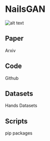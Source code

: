 # NailsGAN
![alt text](samples/663000_reference.jpg "Title")

## Paper
Arxiv

## Code
Github

## Datasets
Hands Datasets


## Scripts
pip packages
